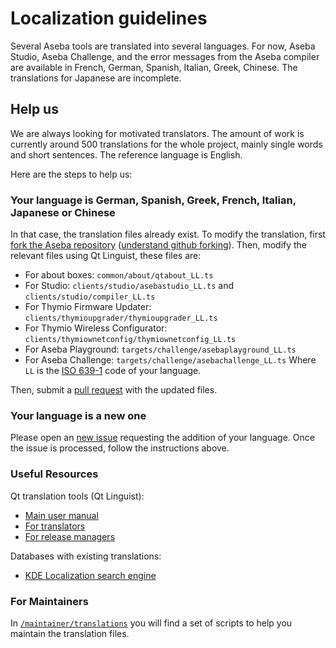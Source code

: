# Localization guidelines

Several Aseba tools are translated into several languages.
For now, Aseba Studio, Aseba Challenge, and the error messages from the Aseba compiler are available in French, German, Spanish, Italian, Greek, Chinese.
The translations for Japanese are incomplete.

## Help us

We are always looking for motivated translators.
The amount of work is currently around 500 translations for the whole project, mainly single words and short sentences.
The reference language is English.

Here are the steps to help us:

### Your language is German, Spanish, Greek, French, Italian, Japanese or Chinese

In that case, the translation files already exist.
To modify the translation, first [fork the Aseba repository](https://github.com/aseba-community/aseba#fork-destination-box) ([understand github forking](https://help.github.com/articles/fork-a-repo/)).
Then, modify the relevant files using Qt Linguist, these files are:
* For about boxes: `common/about/qtabout_LL.ts`
* For Studio: `clients/studio/asebastudio_LL.ts` and `clients/studio/compiler_LL.ts`
* For Thymio Firmware Updater: `clients/thymioupgrader/thymioupgrader_LL.ts`
* For Thymio Wireless Configurator: `clients/thymiownetconfig/thymiownetconfig_LL.ts`
* For Aseba Playground: `targets/challenge/asebaplayground_LL.ts` 
* For Aseba Challenge: `targets/challenge/asebachallenge_LL.ts`
Where `LL` is the [ISO 639-1](https://en.wikipedia.org/wiki/List_of_ISO_639-1_codes) code of your language.

Then, submit a [pull request](https://help.github.com/articles/about-pull-requests/) with the updated files.

### Your language is a new one

Please open an [new issue](https://github.com/aseba-community/aseba/issues/new) requesting the addition of your language.
Once the issue is processed, follow the instructions above.

### Useful Resources

Qt translation tools (Qt Linguist):

* [Main user manual](http://qt-project.org/doc/qt-4.8/linguist-manual.html)
* [For translators](http://qt-project.org/doc/qt-4.8/linguist-translators.html)
* [For release managers](http://qt-project.org/doc/qt-4.8/linguist-manager.html)

Databases with existing translations:

* [KDE Localization search engine](http://i18n.kde.org/dictionary/search-translations.php)

### For Maintainers

In [`/maintainer/translations`](https://github.com/aseba-community/aseba/tree/master/maintainer/translations) you will find a set of scripts to help you maintain the translation files.
